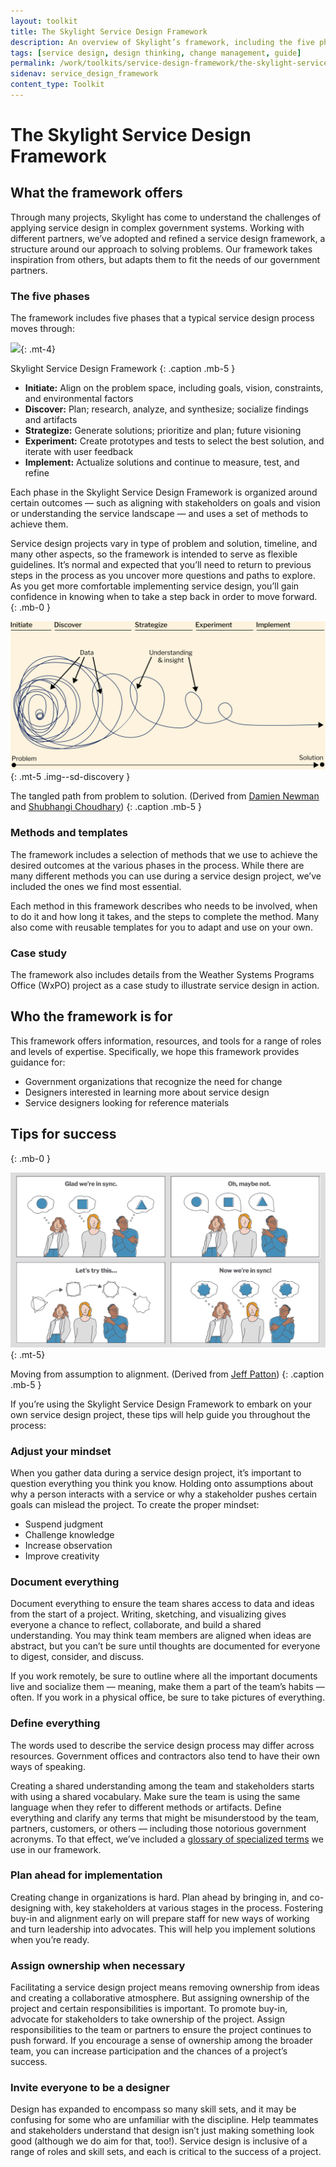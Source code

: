 ```yaml
---
layout: toolkit
title: The Skylight Service Design Framework
description: An overview of Skylight’s framework, including the five phases (Initiate, Discover, Strategize, Experiment, and Implement), the intended audience, and tips for success.
tags: [service design, design thinking, change management, guide]
permalink: /work/toolkits/service-design-framework/the-skylight-service-design-framework/
sidenav: service_design_framework
content_type: Toolkit
---
```


# The Skylight Service Design Framework

## What the framework offers

Through many projects, Skylight has come to understand the challenges of applying service design in complex government systems. Working with different partners, we’ve adopted and refined a service design framework, a structure around our approach to solving problems. Our framework takes inspiration from others, but adapts them to fit the needs of our government partners.

### The five phases

The framework includes five phases that a typical service design process moves through:

![](/img/service_design/skylight-service-design-framework.svg){: .mt-4}

Skylight Service Design Framework
{: .caption .mb-5 }

* **Initiate:** Align on the problem space, including goals, vision, constraints, and environmental factors
* **Discover:** Plan; research, analyze, and synthesize; socialize findings and artifacts
* **Strategize:** Generate solutions; prioritize and plan; future visioning
* **Experiment:** Create prototypes and tests to select the best solution, and iterate with user feedback
* **Implement:** Actualize solutions and continue to measure, test, and refine

Each phase in the Skylight Service Design Framework is organized around certain outcomes — such as aligning with stakeholders on goals and vision or understanding the service landscape — and uses a set of methods to achieve them.

Service design projects vary in type of problem and solution, timeline, and many other aspects, so the framework is intended to serve as flexible guidelines. It’s normal and expected that you’ll need to return to previous steps in the process as you uncover more questions and paths to explore. As you get more comfortable implementing service design, you’ll gain confidence in knowing when to take a step back in order to move forward.
{: .mb-0 }

![](/img/toolkits/service_design/discovery-alt.svg){: .mt-5 .img--sd-discovery }

The tangled path from problem to solution. (Derived from [Damien Newman](https://thedesignsquiggle.com/) and [Shubhangi Choudhary](https://medium.com/@i.shubhangich/the-design-squiggle-2e80fb8d27e4))
{: .caption .mb-5 }

### Methods and templates

The framework includes a selection of methods that we use to achieve the desired outcomes at the various phases in the process. While there are many different methods you can use during a service design project, we’ve included the ones we find most essential.

Each method in this framework describes who needs to be involved, when to do it and how long it takes, and the steps to complete the method. Many also come with reusable templates for you to adapt and use on your own.

### Case study

The framework also includes details from the Weather Systems Programs Office (WxPO) project as a case study to illustrate service design in action.

## Who the framework is for

This framework offers information, resources, and tools for a range of roles and levels of expertise. Specifically, we hope this framework provides guidance for:

* Government organizations that recognize the need for change
* Designers interested in learning more about service design
* Service designers looking for reference materials

## Tips for success
{: .mb-0 }

![](/img/toolkits/service_design/people-aligning.svg){: .mt-5}

Moving from assumption to alignment. (Derived from [Jeff Patton](https://www.jpattonassociates.com/glad-we-all-agree-2/))
{: .caption .mb-5 }

If you’re using the Skylight Service Design Framework to embark on your own service design project, these tips will help guide you throughout the process:

### Adjust your mindset

When you gather data during a service design project, it’s important to question everything you think you know. Holding onto assumptions about why a person interacts with a service or why a stakeholder pushes certain goals can mislead the project. To create the proper mindset:

* Suspend judgment
* Challenge knowledge
* Increase observation
* Improve creativity

### Document everything

Document everything to ensure the team shares access to data and ideas from the start of a project. Writing, sketching, and visualizing gives everyone a chance to reflect, collaborate, and build a shared understanding. You may think team members are aligned when ideas are abstract, but you can’t be sure until thoughts are documented for everyone to digest, consider, and discuss.

If you work remotely, be sure to outline where all the important documents live and socialize them — meaning, make them a part of the team’s habits — often. If you work in a physical office, be sure to take pictures of everything.

### Define everything

The words used to describe the service design process may differ across resources. Government offices and contractors also tend to have their own ways of speaking.

Creating a shared understanding among the team and stakeholders starts with using a shared vocabulary. Make sure the team is using the same language when they refer to different methods or artifacts. Define everything and clarify any terms that might be misunderstood by the team, partners, customers, or others — including those notorious government acronyms. To that effect, we’ve included a [glossary of specialized terms](/work/toolkits/service-design-framework/appendix-c-glossary/) we use in our framework.

### Plan ahead for implementation

Creating change in organizations is hard. Plan ahead by bringing in, and co-designing with, key stakeholders at various stages in the process. Fostering buy-in and alignment early on will prepare staff for new ways of working and turn leadership into advocates. This will help you implement solutions when you’re ready.

### Assign ownership when necessary

Facilitating a service design project means removing ownership from ideas and creating a collaborative atmosphere. But assigning ownership of the project and certain responsibilities is important. To promote buy-in, advocate for stakeholders to take ownership of the project. Assign responsibilities to the team or partners to ensure the project continues to push forward. If you encourage a sense of ownership among the broader team, you can increase participation and the chances of a project’s success.

### Invite everyone to be a designer

Design has expanded to encompass so many skill sets, and it may be confusing for some who are unfamiliar with the discipline. Help teammates and stakeholders understand that design isn’t just making something look good (although we do aim for that, too!). Service design is inclusive of a range of roles and skill sets, and each is critical to the success of a project.
